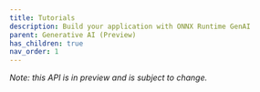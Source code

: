 ```yaml
---
title: Tutorials
description: Build your application with ONNX Runtime GenAI
parent: Generative AI (Preview)
has_children: true
nav_order: 1
---
```


_Note: this API is in preview and is subject to change._

